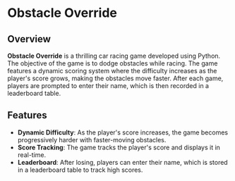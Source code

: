 # Obstacle Override

## Overview

**Obstacle Override** is a thrilling car racing game developed using Python. The objective of the game is to dodge obstacles while racing. The game features a dynamic scoring system where the difficulty increases as the player's score grows, making the obstacles move faster. After each game, players are prompted to enter their name, which is then recorded in a leaderboard table.

## Features

- **Dynamic Difficulty**: As the player's score increases, the game becomes progressively harder with faster-moving obstacles.
- **Score Tracking**: The game tracks the player's score and displays it in real-time.
- **Leaderboard**: After losing, players can enter their name, which is stored in a leaderboard table to track high scores.
